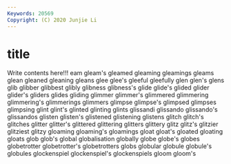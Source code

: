 ```yaml
---
Keywords: 20569
Copyright: (C) 2020 Junjie Li
---
```


# title

Write contents here!!!
eam 
gleam's 
gleamed 
gleaming 
gleamings
gleams 
glean 
gleaned 
gleaning 
gleans 
glee 
glee's 
gleeful 
gleefully 
glen
glen's 
glens 
glib 
glibber 
glibbest 
glibly 
glibness 
glibness's 
glide 
glide's
glided 
glider 
glider's 
gliders 
glides 
gliding 
glimmer 
glimmer's 
glimmered 
glimmering
glimmering's 
glimmerings 
glimmers 
glimpse 
glimpse's 
glimpsed 
glimpses 
glimpsing 
glint 
glint's
glinted 
glinting 
glints 
glissandi 
glissando 
glissando's 
glissandos 
glisten 
glisten's 
glistened
glistening 
glistens 
glitch 
glitch's 
glitches 
glitter 
glitter's 
glittered 
glittering 
glitters
glittery 
glitz 
glitz's 
glitzier 
glitziest 
glitzy 
gloaming 
gloaming's 
gloamings 
gloat
gloat's 
gloated 
gloating 
gloats 
glob 
glob's 
global 
globalisation 
globally 
globe
globe's 
globes 
globetrotter 
globetrotter's 
globetrotters 
globs 
globular 
globule 
globule's 
globules
glockenspiel 
glockenspiel's 
glockenspiels 
gloom 
gloom's 
